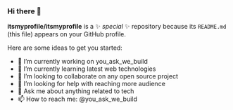 ### Hi there 👋


**itsmyprofile/itsmyprofile** is a ✨ _special_ ✨ repository because its `README.md` (this file) appears on your GitHub profile.

Here are some ideas to get you started:

- 🔭 I’m currently working on you_ask_we_build
- 🌱 I’m currently learning latest web technologies
- 👯 I’m looking to collaborate on any open source project
- 🤔 I’m looking for help with reaching more audience
- 💬 Ask me about anything related to tech
- 📫 How to reach me: @you_ask_we_build


